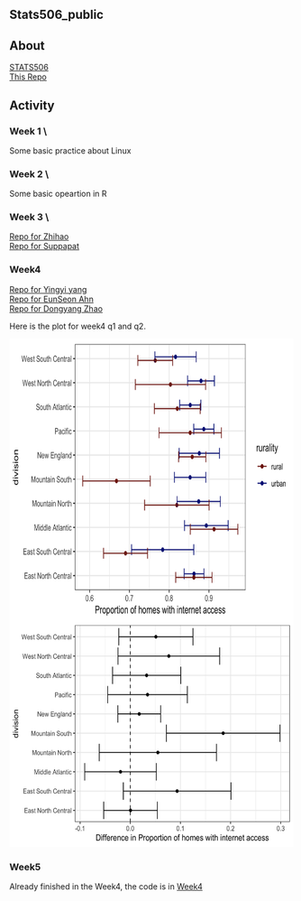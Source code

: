 ## Stats506_public

## About
[STATS506](https://jbhender.github.io/Stats506/F20/) \
[This Repo](https://github.com/ZhihaoXu/Stats506_public)

## Activity

### Week 1 \
Some basic practice about Linux
### Week 2 \
Some basic opeartion in R
### Week 3 \
[Repo for Zhihao](https://github.com/skorsu/Stats506_public) \
[Repo for Suppapat](https://github.com/skorsu/Stats506_public)

### Week4  
[Repo for Yingyi yang](https://github.com/YingyiYang/Stats506_public)  
[Repo for EunSeon Ahn](https://github.com/EunseonAhn/Stats506_public)  
[Repo for Dongyang Zhao](https://github.com/zhaodyleo/STATS506_F20)

Here is the plot for week4 q1 and q2.
<div align="left"><img src="./activities/week4/w4_p2_q1_plot.png" width="700px" height="500px" alt="q    1" align=left></div>  
<div align="left"><img src="./activities/week4/w4_p2_q2_plot.png" width="600px" height="400px" alt="q2"></div>  

### Week5
Already finished in the Week4, the code is in [Week4](https://github.com/ZhihaoXu/Stats506_public/tree/master/activities/week4)
